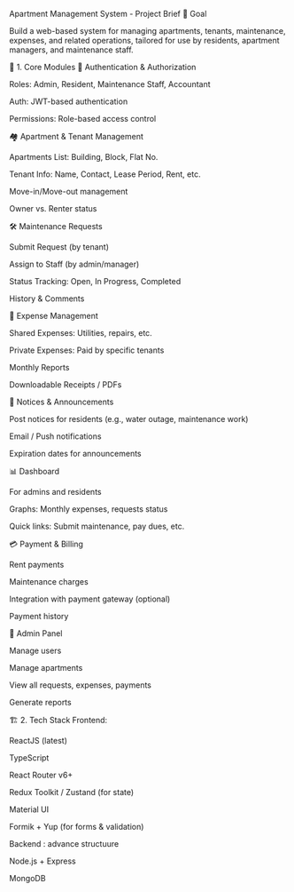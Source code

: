 Apartment Management System - Project Brief
🎯 Goal

Build a web-based system for managing apartments, tenants, maintenance, expenses, and related operations, tailored for use by residents, apartment managers, and maintenance staff.

🧱 1. Core Modules
🔐 Authentication & Authorization

Roles: Admin, Resident, Maintenance Staff, Accountant

Auth: JWT-based authentication

Permissions: Role-based access control

🏘️ Apartment & Tenant Management

Apartments List: Building, Block, Flat No.

Tenant Info: Name, Contact, Lease Period, Rent, etc.

Move-in/Move-out management

Owner vs. Renter status

🛠️ Maintenance Requests

Submit Request (by tenant)

Assign to Staff (by admin/manager)

Status Tracking: Open, In Progress, Completed

History & Comments

💸 Expense Management

Shared Expenses: Utilities, repairs, etc.

Private Expenses: Paid by specific tenants

Monthly Reports

Downloadable Receipts / PDFs

📆 Notices & Announcements

Post notices for residents (e.g., water outage, maintenance work)

Email / Push notifications

Expiration dates for announcements

📊 Dashboard

For admins and residents

Graphs: Monthly expenses, requests status

Quick links: Submit maintenance, pay dues, etc.

💳 Payment & Billing

Rent payments

Maintenance charges

Integration with payment gateway (optional)

Payment history

🔧 Admin Panel

Manage users

Manage apartments

View all requests, expenses, payments

Generate reports

🏗️ 2. Tech Stack
Frontend:

ReactJS (latest)

TypeScript

React Router v6+

Redux Toolkit / Zustand (for state)

Material UI

Formik + Yup (for forms & validation)

Backend : advance structuure

Node.js + Express

MongoDB